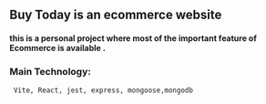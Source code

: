 ##  Buy Today is an ecommerce website 

#### this is a personal project where  most of the important feature of Ecommerce  is available .
### Main Technology: 
     Vite, React, jest, express, mongoose,mongodb